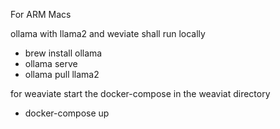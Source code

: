 For ARM Macs

ollama with llama2 and weviate shall run locally

 - brew install ollama
 - ollama serve
 - ollama pull llama2

for weaviate start the docker-compose in the weaviat directory

 - docker-compose up


